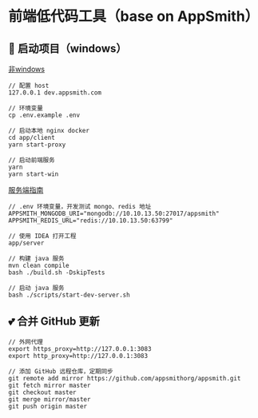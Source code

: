 # 前端低代码工具（base on AppSmith）

## 🎈 启动项目（windows）
[非windows](/contributions/ClientSetup.md)  
```
// 配置 host
127.0.0.1 dev.appsmith.com

// 环境变量
cp .env.example .env

// 启动本地 nginx docker
cd app/client
yarn start-proxy

// 启动前端服务
yarn 
yarn start-win
```

[服务端指南](/contributions/ServerSetup.md)
```
// .env 环境变量，开发测试 mongo、redis 地址
APPSMITH_MONGODB_URI="mongodb://10.10.13.50:27017/appsmith"
APPSMITH_REDIS_URL="redis://10.10.13.50:63799"

// 使用 IDEA 打开工程
app/server

// 构建 java 服务
mvn clean compile
bash ./build.sh -DskipTests

// 启动 java 服务
bash ./scripts/start-dev-server.sh
```

## 💕 合并 GitHub 更新
```
// 外网代理
export https_proxy=http://127.0.0.1:3083
export http_proxy=http://127.0.0.1:3083

// 添加 GitHub 远程仓库，定期同步
git remote add mirror https://github.com/appsmithorg/appsmith.git
git fetch mirror master
git checkout master
git merge mirror/master
git push origin master
``` 
